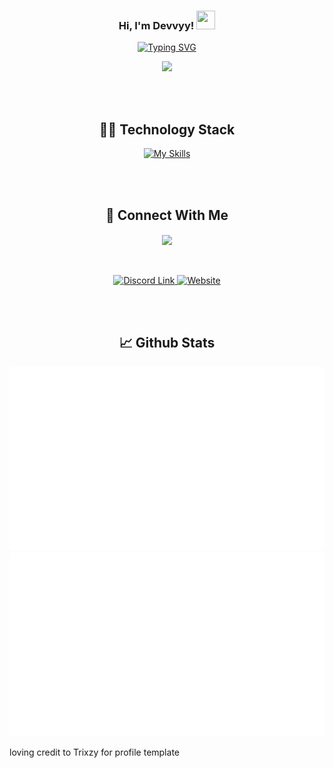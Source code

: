 <h3 align="center">
  Hi, I'm Devvyy!
  <img href="https://discord.com/users/992171799536218142" src="https://cdn.discordapp.com/emojis/732718140949266453.gif?quality=lossless" width="30" height="30">
</h3>


<div align="center">

<!--- https://readme-typing-svg.herokuapp.com --->
[![Typing SVG](https://readme-typing-svg.herokuapp.com?font=Fira+Code&pause=1000&color=F7722E&center=true&vCenter=true&width=435&lines=Cyber+security+student;Software+designer;Discord+developer)](https://git.io/typing-svg)
 
![](https://komarev.com/ghpvc/?username=Devvyyxyz)
 
</div>

<br></br>

<h2 align="center">
  👨‍💻 Technology Stack
</h2>


<!-- https://github.com/tandpfun/skill-icons -->
<div align="center">

[![My Skills](https://skillicons.dev/icons?i=ae,au,ai,ps,pr,py,css,html,java,js,godot,heroku,aws,cloudflare,firebase,gcp,codepen,bash,c,cs,cpp&theme=dark&perline=7)](https://skillicons.dev)

</div>

<br></br>

<h2 align="center">
  🔗 Connect With Me
</h2> 

<div align="center">
  <picture>
    <img align="center" src="https://lanyard.cnrad.dev/api/664171400193638401?hideBadges=false" onclick="return false;">
  </picture> 
</div>
<br></br>
<p align="center">
  <a href="https://devvyy.xyz">
    <img alt="Discord Link" title="Discord Link" target="_blank" src="https://custom-icon-badges.herokuapp.com/badge/-Doxil.Dev-6088d2?style=for-the-badge&logoColor=white&logo=website"/>
  </a>
   <a href="https://discord.gg/z2tHq8Rav4">
    <img alt="Website" title="Website Link" target="_blank" src="https://custom-icon-badges.herokuapp.com/badge/-My%20Discord-2962FF?style=for-the-badge&logoColor=white&logo=discord-link"/>
  </a>
</p>

<br></br>

<h2 align="center">
  📈 Github Stats
</h2>

<!-- https://github.com/jstrieb/github-stats -->
<div align="center">
  
![](https://github.com/Devvyyxyz/github-stats/blob/master/generated/overview.svg#gh-dark-mode-only)
![](https://github.com/Devvyyxyz/github-stats/blob/master/generated/languages.svg#gh-dark-mode-only)

</div>
loving credit to Trixzy for profile template 
